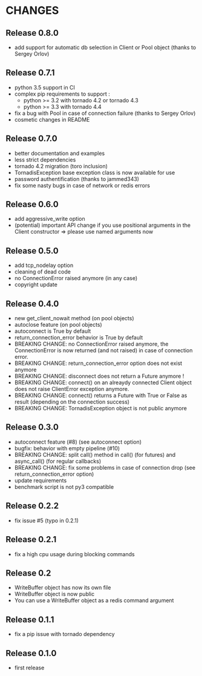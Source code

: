 # CHANGES

## Release 0.8.0

- add support for automatic db selection in Client or Pool object (thanks
to Sergey Orlov)

## Release 0.7.1

- python 3.5 support in CI
- complex pip requirements to support :
    - python >= 3.2 with tornado 4.2 or tornado 4.3
    - python >= 3.3 with tornado 4.4
- fix a bug with Pool in case of connection failure (thanks to Sergey Orlov)
- cosmetic changes in README

## Release 0.7.0

- better documentation and examples
- less strict dependencies
- tornado 4.2 migration (toro inclusion)
- TornadisException base exception class is now available for use
- password authentification (thanks to jammed343)
- fix some nasty bugs in case of network or redis errors

## Release 0.6.0

- add aggressive_write option
- (potential) important API change if you use positional arguments in the
    Client constructor => please use named arguments now

## Release 0.5.0

- add tcp_nodelay option
- cleaning of dead code
- no ConnectionError raised anymore (in any case)
- copyright update

## Release 0.4.0

- new get_client_nowait method (on pool objects)
- autoclose feature (on pool objects)
- autoconnect is True by default
- return_connection_error behavior is True by default
- BREAKING CHANGE: no ConnectionError raised anymore, the ConnectionError
  is now returned (and not raised) in case of connection error.
- BREAKING CHANGE: return_connection_error option does not exist anymore
- BREAKING CHANGE: disconnect does not return a Future anymore !
- BREAKING CHANGE: connect() on an alreaydy connected Client object does not
  raise ClientError exception anymore.
- BREAKING CHANGE: connect() returns a Future with True or False as result 
  (depending on the connection success)
- BREAKING CHANGE: TornadisException object is not public anymore

## Release 0.3.0

- autoconnect feature (#8) (see autoconnect option)
- bugfix: behavior with empty pipeline (#10)
- BREAKING CHANGE: split call() method in call() (for futures) and
  async_call() (for regular callbacks) 
- BREAKING CHANGE: fix some problems in case of connection drop
  (see return_connection_error option)
- update requirements
- benchmark script is not py3 compatible

## Release 0.2.2

- fix issue #5 (typo in 0.2.1)

## Release 0.2.1

- fix a high cpu usage during blocking commands

## Release 0.2

- WriteBuffer object has now its own file
- WriteBuffer object is now public
- You can use a WriteBuffer object as a redis command argument

## Release 0.1.1

- fix a pip issue with tornado dependency

## Release 0.1.0

- first release

